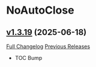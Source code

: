 # NoAutoClose

## [v1.3.19](https://github.com/NumyAddon/NoAutoClose/tree/v1.3.19) (2025-06-18)
[Full Changelog](https://github.com/NumyAddon/NoAutoClose/compare/v1.3.18...v1.3.19) [Previous Releases](https://github.com/NumyAddon/NoAutoClose/releases)

- TOC Bump  

